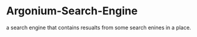 # Argonium-Search-Engine
a search engine that contains resualts from some search enines in a place.
